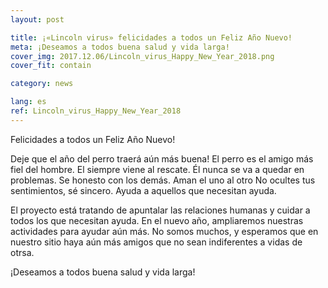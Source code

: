 ```yaml
---
layout: post

title: ¡«Lincoln virus» felicidades a todos un Feliz Año Nuevo!
meta: ¡Deseamos a todos buena salud y vida larga!
cover_img: 2017.12.06/Lincoln_virus_Happy_New_Year_2018.png
cover_fit: contain

category: news

lang: es
ref: Lincoln_virus_Happy_New_Year_2018
---
```


Felicidades a todos un Feliz Año Nuevo!

Deje que el año del perro traerá aún más buena!
El perro es el amigo más fiel del hombre.
El siempre viene al rescate.
Él nunca se va a quedar en problemas.
Se honesto con los demás.
Aman el uno al otro
No ocultes tus sentimientos, sé sincero.
Ayuda a aquellos que necesitan ayuda.

El proyecto está tratando de apuntalar las relaciones humanas y cuidar a todos los que necesitan ayuda.
En el nuevo año, ampliaremos nuestras actividades para ayudar aún más.
No somos muchos, y esperamos que en nuestro sitio haya aún más amigos que no sean indiferentes a vidas de otrsa.

¡Deseamos a todos buena salud y vida larga!


